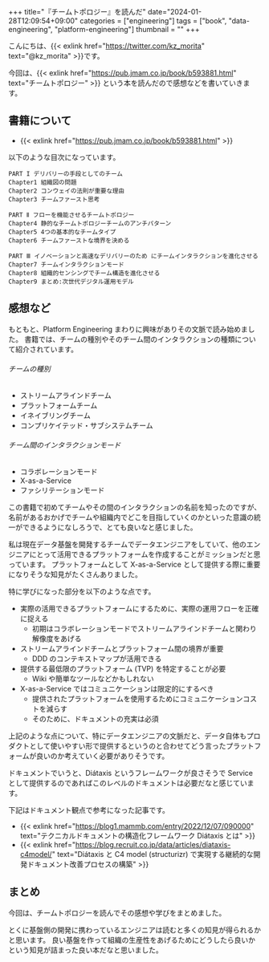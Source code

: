 +++
title="『チームトポロジー』を読んだ"
date="2024-01-28T12:09:54+09:00"
categories = ["engineering"]
tags = ["book", "data-engineering", "platform-engineering"]
thumbnail = ""
+++

こんにちは、{{< exlink href="https://twitter.com/kz_morita" text="@kz_morita" >}}です。

今回は、{{< exlink href="https://pub.jmam.co.jp/book/b593881.html" text="チームトポロジー" >}} という本を読んだので感想などを書いていきます。

## 書籍について


- {{< exlink href="https://pub.jmam.co.jp/book/b593881.html" >}}

以下のような目次になっています。
```
PART I デリバリーの手段としてのチーム
Chapter1 組織図の問題
Chapter2 コンウェイの法則が重要な理由
Chapter3 チームファースト思考

PART Ⅱ フローを機能させるチームトポロジー
Chapter4 静的なチームトポロジーチームのアンチパターン
Chapter5 4つの基本的なチームタイプ
Chapter6 チームファーストな境界を決める

PART Ⅲ イノベーションと高速なデリバリーのため にチームインタラクションを進化させる
Chapter7 チームインタラクションモード
Chapter8 組織的センシングでチーム構造を進化させる
Chapter9 まとめ:次世代デジタル運用モデル
```

## 感想など

もともと、Platform Engineering まわりに興味がありその文脈で読み始めました。
書籍では、チームの種別やそのチーム間のインタラクションの種類について紹介されています。

###### チームの種別

- ストリームアラインドチーム
- プラットフォームチーム
- イネイブリングチーム
- コンプリケイテッド・サブシステムチーム

###### チーム間のインタラクションモード

- コラボレーションモード
- X-as-a-Service
- ファシリテーションモード

この書籍で初めてチームやその間のインタラクションの名前を知ったのですが、名前があるおかげでチームや組織内でどこを目指していくのかといった意識の統一ができるようになしろうで、とても良いなと感じました。


私は現在データ基盤を開発するチームでデータエンジニアをしていて、他のエンジニアにとって活用できるプラットフォームを作成することがミッションだと思っています。
プラットフォームとして X-as-a-Service として提供する際に重要になりそうな知見がたくさんありました。

特に学びになった部分を以下のような点です。

- 実際の活用できるプラットフォームにするために、実際の運用フローを正確に捉える
  - 初期はコラボレーションモードでストリームアラインドチームと関わり解像度をあげる
- ストリームアラインドチームとプラットフォーム間の境界が重要
  -  DDD のコンテキストマップが活用できる
- 提供する最低限のプラットフォーム (TVP) を特定することが必要
  - Wiki や簡単なツールなどかもしれない
- X-as-a-Service ではコミュニケーションは限定的にするべき
  - 提供されたプラットフォームを使用するためにコミュニケーションコストを減らす
  - そのために、ドキュメントの充実は必須

上記のような点について、特にデータエンジニアの文脈だと、データ自体もプロダクトとして使いやすい形で提供するというのと合わせてどう言ったプラットフォームが良いのか考えていく必要がありそうです。

ドキュメントでいうと、Diátaxis というフレームワークが良さそうで Service として提供するのであればこのレベルのドキュメントは必要だなと感じています。

下記はドキュメント観点で参考になった記事です。

- {{< exlink href="https://blog1.mammb.com/entry/2022/12/07/090000" text="テクニカルドキュメントの構造化フレームワーク Diátaxis とは" >}} 
- {{< exlink href="https://blog.recruit.co.jp/data/articles/diataxis-c4model/" text="Diátaxis と C4 model (structurizr) で実現する継続的な開発ドキュメント改善プロセスの構築" >}}


## まとめ

今回は、チームトポロジーを読んでその感想や学びをまとめました。

とくに基盤側の開発に携わっているエンジニアは読むと多くの知見が得られるかと思います。
良い基盤を作って組織の生産性をあげるためにどうしたら良いかという知見が詰まった良い本だなと思いました。

